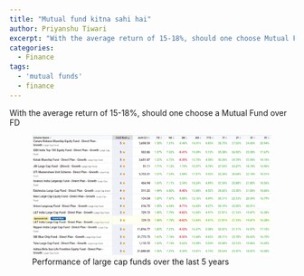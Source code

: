 ```yaml
---
title: "Mutual fund kitna sahi hai"
author: Priyanshu Tiwari
excerpt: "With the average return of 15-18%, should one choose Mutual Funds over FD"
categories:
  - Finance
tags:
  - 'mutual funds'
  - finance
---
```


With the average return of 15-18%, should one choose a Mutual Fund over FD

<figure class="align-center">
  <img src="https://github.com/ahampriyanshu/meta/blob/main/blog/mutual-funds.png?raw=true" alt="norm">
  <figcaption>Performance of large cap funds over the last 5 years</figcaption>
</figure> 